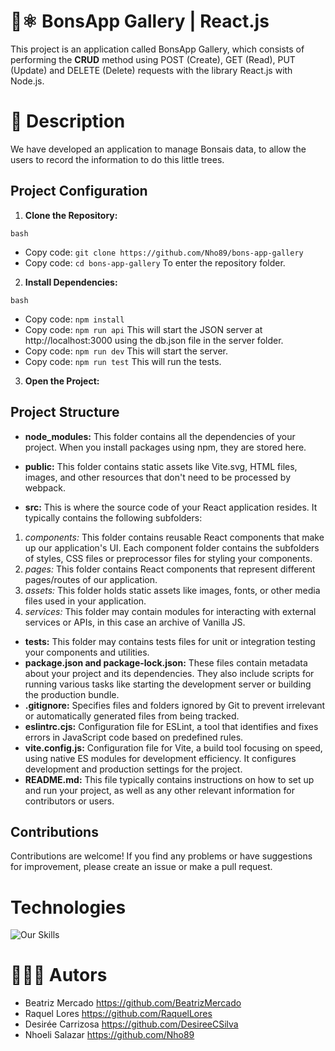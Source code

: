 # :seedling:⚛️ BonsApp Gallery | React.js 
This project is an application called BonsApp Gallery, which consists of performing the __CRUD__ method using POST (Create), GET (Read), PUT (Update) and DELETE (Delete) requests with the library React.js with Node.js.

# 🧾 Description 
We have developed an application to manage Bonsais data, to allow the users to record the information to do this little trees.

## Project Configuration

1. **Clone the Repository:**

`bash`
* Copy code: `git clone https://github.com/Nho89/bons-app-gallery`
* Copy code: `cd bons-app-gallery`
To enter the repository folder.

2. **Install Dependencies:** 

`bash`
* Copy code: `npm install`
* Copy code: `npm run api`
This will start the JSON server at http://localhost:3000 using the db.json file in the server folder.
* Copy code: `npm run dev`
This will start the server.
* Copy code: `npm run test`
This will run the tests.

3. **Open the Project:**

## Project Structure
* __node_modules:__ This folder contains all the dependencies of your project. When you install packages using npm, they are stored here.

* __public:__ This folder contains static assets like Vite.svg, HTML files, images, and other resources that don't need to be processed by webpack. 

* __src:__ This is where the source code of your React application resides. It typically contains the following subfolders:

1. *components:* This folder contains reusable React components that make up our application's UI. Each component folder contains the subfolders of styles, CSS files or preprocessor files for styling your components.
2. *pages:* This folder contains React components that represent different pages/routes of our application.
3. *assets:* This folder holds static assets like images, fonts, or other media files used in your application.
4. *services:* This folder may contain modules for interacting with external services or APIs, in this case an archive of Vanilla JS.

* __tests:__ This folder may contains tests files for unit or integration testing your components and utilities.
* __package.json and package-lock.json:__ These files contain metadata about your project and its dependencies. They also include scripts for running various tasks like starting the development server or building the production bundle.
* __.gitignore:__ Specifies files and folders ignored by Git to prevent irrelevant or automatically generated files from being tracked.
* __eslintrc.cjs:__ Configuration file for ESLint, a tool that identifies and fixes errors in JavaScript code based on predefined rules.
* __vite.config.js:__ Configuration file for Vite, a build tool focusing on speed, using native ES modules for development efficiency. It configures development and production settings for the project.
* __README.md:__ This file typically contains instructions on how to set up and run your project, as well as any other relevant information for contributors or users.

## Contributions
Contributions are welcome! If you find any problems or have suggestions for improvement, please create an issue or make a pull request.

# Technologies 
![Our Skills](https://skillicons.dev/icons?i=html,css,js,git,figma,github,vite,discord,react)

# 🧙🏻‍♀️ Autors 

 - Beatriz Mercado  https://github.com/BeatrizMercado
 - Raquel Lores  https://github.com/RaquelLores
 - Desirée Carrizosa  https://github.com/DesireeCSilva
 - Nhoeli Salazar https://github.com/Nho89


